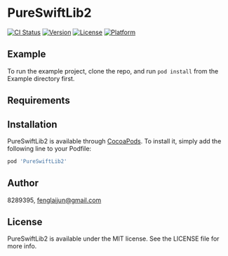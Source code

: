 # PureSwiftLib2

[![CI Status](https://img.shields.io/travis/8289395/PureSwiftLib2.svg?style=flat)](https://travis-ci.org/8289395/PureSwiftLib2)
[![Version](https://img.shields.io/cocoapods/v/PureSwiftLib2.svg?style=flat)](https://cocoapods.org/pods/PureSwiftLib2)
[![License](https://img.shields.io/cocoapods/l/PureSwiftLib2.svg?style=flat)](https://cocoapods.org/pods/PureSwiftLib2)
[![Platform](https://img.shields.io/cocoapods/p/PureSwiftLib2.svg?style=flat)](https://cocoapods.org/pods/PureSwiftLib2)

## Example

To run the example project, clone the repo, and run `pod install` from the Example directory first.

## Requirements

## Installation

PureSwiftLib2 is available through [CocoaPods](https://cocoapods.org). To install
it, simply add the following line to your Podfile:

```ruby
pod 'PureSwiftLib2'
```

## Author

8289395, fenglaijun@gmail.com

## License

PureSwiftLib2 is available under the MIT license. See the LICENSE file for more info.
